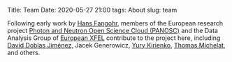 Title: Team
Date: 2020-05-27 21:00
tags: About
slug: team

Following early work by [Hans Fangohr](http://fangohr.github.io), members of the
European research project [Photon and Neutron Open Science Cloud
(PANOSC)](http://panosc.eu) and the Data Analysis Group of [European
XFEL](https://xfel.eu) contribute to the project here, including [David Doblas
Jiménez](https://git.elnota.space/daviddoji/), Jacek Generowicz, [Yury Kirienko](https://github.com/kirienko/), [Thomas Michelat](https://github.com/tmichela), and others.



